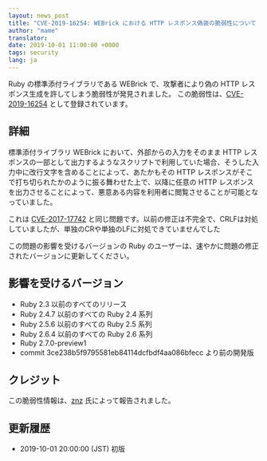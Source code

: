 ```yaml
---
layout: news_post
title: "CVE-2019-16254: WEBrick における HTTP レスポンス偽装の脆弱性について（追加の修正）"
author: "mame"
translator:
date: 2019-10-01 11:00:00 +0000
tags: security
lang: ja
---
```


Ruby の標準添付ライブラリである WEBrick で、攻撃者により偽の HTTP レスポンス生成を許してしまう脆弱性が発見されました。 この脆弱性は、[CVE-2019-16254](https://cve.mitre.org/cgi-bin/cvename.cgi?name=CVE-2019-16254) として登録されています。

## 詳細

標準添付ライブラリ WEBrick において、外部からの入力をそのまま HTTP レスポンスの一部として出力するようなスクリプトで利用していた場合、そうした入力中に改行文字を含めることによって、あたかもその HTTP レスポンスがそこで打ち切られたかのように振る舞わせた上で、以降に任意の HTTP レスポンスを出力させることによって、悪意ある内容を利用者に閲覧させることが可能となっていました。

これは [CVE-2017-17742](https://www.ruby-lang.org/en/news/2018/03/28/http-response-splitting-in-webrick-cve-2017-17742/) と同じ問題です。以前の修正は不完全で、CRLFは対処していましたが、単独のCRや単独のLFに対処できていませんでした

この問題の影響を受けるバージョンの Ruby のユーザーは、速やかに問題の修正されたバージョンに更新してください。

## 影響を受けるバージョン

* Ruby 2.3 以前のすべてのリリース
* Ruby 2.4.7 以前のすべての Ruby 2.4 系列
* Ruby 2.5.6 以前のすべての Ruby 2.5 系列
* Ruby 2.6.4 以前のすべての Ruby 2.6 系列
* Ruby 2.7.0-preview1
* commit 3ce238b5f9795581eb84114dcfbdf4aa086bfecc より前の開発版

## クレジット

この脆弱性情報は、[znz](https://hackerone.com/znz) 氏によって報告されました。

## 更新履歴

* 2019-10-01 20:00:00 (JST) 初版

